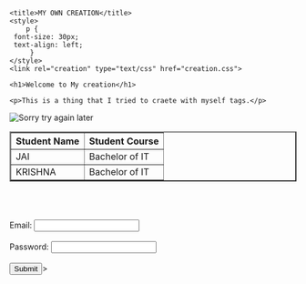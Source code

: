 <!DOCTYPE html>
<html>
<head>

    <title>MY OWN CREATION</title>
    <style>
        p {
     font-size: 30px;
     text-align: left;
         }
    </style>
    <link rel="creation" type="text/css" href="creation.css">
</head>
<body>

    <h1>Welcome to My creation</h1>

    <p>This is a thing that I tried to craete with myself tags.</p>

<img src="https://upload.wikimedia.org/wikipedia/commons/thumb/8/85/Australia_stub.svg/2290px-Australia_stub.svg.png" alt="Sorry try again later">

<table border="2">
    <tr>
        <th>Student Name</th>
        <th>Student Course</th>
    </tr>
    <tr>
        <td>JAI</td>
        <td>Bachelor of IT</td>
    </tr>
    <tr>
        <td>KRISHNA</td>
        <td>Bachelor of IT</td>
    </tr>
</table>
<br>
<br>
<br>
<form action="/action_page.php">
    <label for=fname">Email:</label>
    <input type="text" id="fname" name="Email" required><br><br>
    <label for="lname">Password:</label>
    <input type="text" id="lname" name="Last name" required><br><br>
    <input type="submit" value="Submit">>
   
</form>

</body>
</html>
